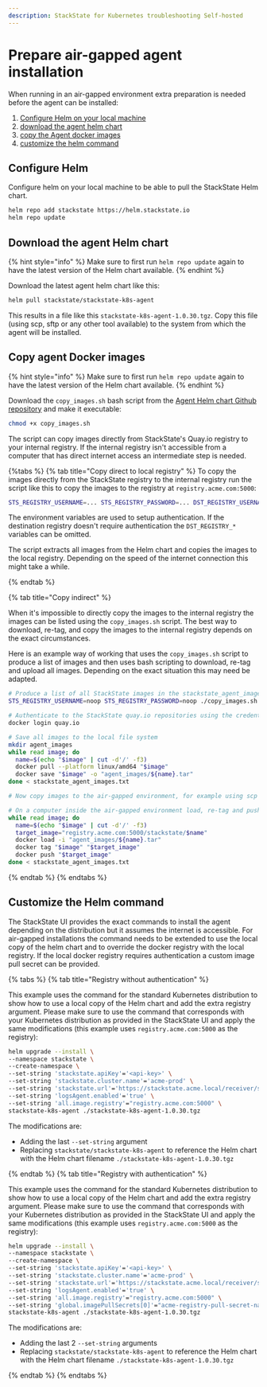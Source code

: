 ```yaml
---
description: StackState for Kubernetes troubleshooting Self-hosted
---
```


# Prepare air-gapped agent installation

When running in an air-gapped environment extra preparation is needed before the agent can be installed:

1. [Configure Helm on your local machine](./agent_install.md#configure-helm)
1. [download the agent helm chart](./agent_install.md#download-the-agent-helm-chart)
1. [copy the Agent docker images](./agent_install.md#copy-agent-docker-images)
2. [customize the helm command](./agent_install.md#customize-the-helm-command)

## Configure Helm

Configure helm on your local machine to be able to pull the StackState Helm chart.

```bash
helm repo add stackstate https://helm.stackstate.io
helm repo update
```

## Download the agent Helm chart

{% hint style="info" %}
Make sure to first run `helm repo update` again to have the latest version of the Helm chart available.
{% endhint %}

Download the latest agent helm chart like this:

```bash
helm pull stackstate/stackstate-k8s-agent
```

This results in a file like this `stackstate-k8s-agent-1.0.30.tgz`. Copy this file (using scp, sftp or any other tool available) to the system from which the agent will be installed.

## Copy agent Docker images

{% hint style="info" %}
Make sure to first run `helm repo update` again to have the latest version of the Helm chart available.
{% endhint %}

Download the `copy_images.sh` bash script from the [Agent Helm chart Github repository](https://github.com/StackVista/helm-charts/tree/master/stable/stackstate-k8s-agent/installation) and make it executable:

```bash
chmod +x copy_images.sh
```

The script can copy images directly from StackState's Quay.io registry to your internal registry. If the internal registry isn't accessible from a computer that has direct internet access an intermediate step is needed.

{%tabs %}
{% tab title="Copy direct to local registry" %} 
To copy the images directly from the StackState registry to the internal registry run the script like this to copy the images to the registry at `registry.acme.com:5000`:

```bash
STS_REGISTRY_USERNAME=... STS_REGISTRY_PASSWORD=... DST_REGISTRY_USERNAME=... DST_REGISTRY_PASSWORD=...  ./copy_images.sh -d registry.acme.com:5000
```

The environment variables are used to setup authentication. If the destination registry doesn't require authentication the `DST_REGISTRY_*` variables can be omitted.

The script extracts all images from the Helm chart and copies the images to the local registry. Depending on the speed of the internet connection this might take a while.

{% endtab %}

{% tab title="Copy indirect" %} 

When it's impossible to directly copy the images to the internal registry the images can be listed using the `copy_images.sh` script. The best way to download, re-tag, and copy the images to the internal registry depends on the exact circumstances.

Here is an example way of working that uses the `copy_images.sh` script to produce a list of images and then uses bash scripting to download, re-tag and upload all images. Depending on the exact situation this may need be adapted.

```bash
# Produce a list of all StackState images in the stackstate_agent_images.txt file
STS_REGISTRY_USERNAME=noop STS_REGISTRY_PASSWORD=noop ./copy_images.sh -t -d noop | cut -d' ' -f2 > stackstate_agent_images.txt

# Authenticate to the StackState quay.io repositories using the credentials provided by StackState
docker login quay.io

# Save all images to the local file system
mkdir agent_images
while read image; do
  name=$(echo "$image" | cut -d'/' -f3)
  docker pull --platform linux/amd64 "$image"
  docker save "$image" -o "agent_images/${name}.tar"
done < stackstate_agent_images.txt

# Now copy images to the air-gapped environment, for example using scp or sftp. Also copy the stackstate_agent_images.txt file

# On a computer inside the air-gapped environment load, re-tag and push the images, this uses registry.acme.com:5000 as the internal registry
while read image; do
  name=$(echo "$image" | cut -d'/' -f3)
  target_image="registry.acme.com:5000/stackstate/$name"
  docker load -i "agent_images/${name}.tar"
  docker tag "$image" "$target_image"
  docker push "$target_image"
done < stackstate_agent_images.txt
```

{% endtab %}
{% endtabs %}

## Customize the Helm command

The StackState UI provides the exact commands to install the agent depending on the distribution but it assumes the internet is accessible. For air-gapped installations the command needs to be extended to use the local copy of the helm chart and to override the docker registry with the local registry. If the local docker registry requires authentication a custom image pull secret can be provided.

{% tabs %}
{% tab title="Registry without authentication" %}

This example uses the command for the standard Kubernetes distribution to show how to use a local copy of the Helm chart and add the extra registry argument. Please make sure to use the command that corresponds with your Kubernetes distribution as provided in the StackState UI and apply the same modifications (this example uses `registry.acme.com:5000` as the registry):

```bash
helm upgrade --install \
--namespace stackstate \
--create-namespace \
--set-string 'stackstate.apiKey'='<api-key>' \
--set-string 'stackstate.cluster.name'='acme-prod' \
--set-string 'stackstate.url'='https://stackstate.acme.local/receiver/stsAgent' \
--set-string 'logsAgent.enabled'='true' \
--set-string 'all.image.registry'="registry.acme.com:5000" \
stackstate-k8s-agent ./stackstate-k8s-agent-1.0.30.tgz
```

The modifications are:

* Adding the last `--set-string` argument
* Replacing `stackstate/stackstate-k8s-agent` to reference the Helm chart with the Helm chart filename `./stackstate-k8s-agent-1.0.30.tgz`

{% endtab %}
{% tab title="Registry with authentication" %}

This example uses the command for the standard Kubernetes distribution to show how to use a local copy of the Helm chart and add the extra registry argument. Please make sure to use the command that corresponds with your Kubernetes distribution as provided in the StackState UI and apply the same modifications (this example uses `registry.acme.com:5000` as the registry):

```bash
helm upgrade --install \
--namespace stackstate \
--create-namespace \
--set-string 'stackstate.apiKey'='<api-key>' \
--set-string 'stackstate.cluster.name'='acme-prod' \
--set-string 'stackstate.url'='https://stackstate.acme.local/receiver/stsAgent' \
--set-string 'logsAgent.enabled'='true' \
--set-string 'all.image.registry'="registry.acme.com:5000" \
--set-string 'global.imagePullSecrets[0]'="acme-registry-pull-secret-name" \
stackstate-k8s-agent ./stackstate-k8s-agent-1.0.30.tgz
```

The modifications are:

* Adding the last 2 `--set-string` arguments
* Replacing `stackstate/stackstate-k8s-agent` to reference the Helm chart with the Helm chart filename `./stackstate-k8s-agent-1.0.30.tgz`

{% endtab %}
{% endtabs %}